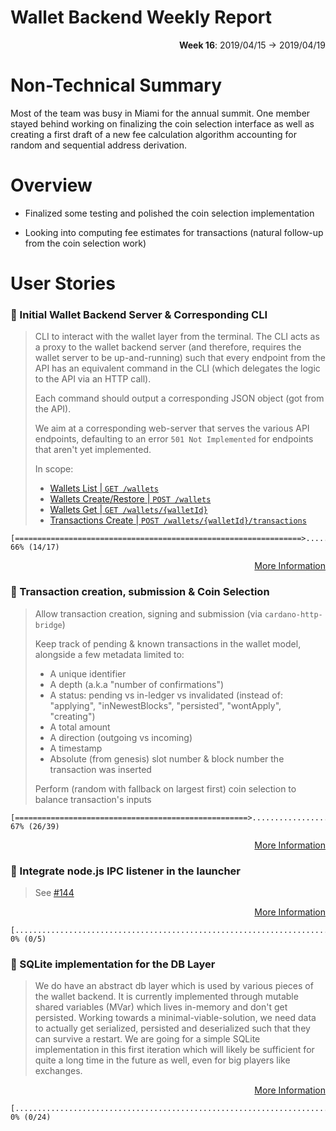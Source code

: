 # Wallet Backend Weekly Report 

<p align="right">
  <strong>Week 16</strong>: 2019/04/15 →  2019/04/19
</p>

# Non-Technical Summary

Most of the team was busy in Miami for the annual summit. One member stayed
behind working on finalizing the coin selection interface as well as creating a
first draft of a new fee calculation algorithm accounting for random and
sequential address derivation.

# Overview 

- Finalized some testing and polished the coin selection implementation

- Looking into computing fee estimates for transactions (natural follow-up from the coin selection work)

# User Stories 

### :hammer: Initial Wallet Backend Server & Corresponding CLI

> CLI to interact with the wallet layer from the terminal. The CLI acts as a
> proxy to the wallet backend server (and therefore, requires the wallet server
> to be up-and-running) such that every endpoint from the API has an equivalent
> command in the CLI (which delegates the logic to the API via an HTTP call).
> 
> Each command should output a corresponding JSON object (got from the API).
> 
> We aim at a corresponding web-server that serves the various API endpoints,
> defaulting to an error `501 Not Implemented` for endpoints that aren't yet
> implemented.
> 
> In scope:
>
> - [Wallets List | `GET /wallets`](https://rebilly.github.io/ReDoc/?url=https://raw.githubusercontent.com/input-output-hk/cardano-wallet/master/specifications/api/swagger.yaml#operation/listWallets)
> - [Wallets Create/Restore | `POST /wallets`](https://rebilly.github.io/ReDoc/?url=https://raw.githubusercontent.com/input-output-hk/cardano-wallet/master/specifications/api/swagger.yaml#operation/postWallet)
> - [Wallets Get | `GET /wallets/{walletId}`](https://rebilly.github.io/ReDoc/?url=https://raw.githubusercontent.com/input-output-hk/cardano-wallet/master/specifications/api/swagger.yaml#operation/getWallet)
> - [Transactions Create | `POST /wallets/{walletId}/transactions`](https://rebilly.github.io/ReDoc/?url=https://raw.githubusercontent.com/input-output-hk/cardano-wallet/master/specifications/api/swagger.yaml#operation/postTransaction)

```
[================================================================>..............] 66% (14/17)
```

<p align="right">
  <a target="_blank" href="https://github.com/input-output-hk/cardano-wallet/milestones#workspaces/cardano-wallet-5c7916c0f178504aa753dea9/reports/burndown?milestoneId=4163346">More Information</a>
</p>

### :hammer: Transaction creation, submission & Coin Selection

> Allow transaction creation, signing and submission (via `cardano-http-bridge`) 
> 
> Keep track of pending & known transactions in the wallet model, alongside a few metadata limited to:
> -  A unique identifier
> -  A depth (a.k.a "number of confirmations")
> -  A status: pending vs in-ledger vs invalidated (instead of: "applying", "inNewestBlocks", "persisted", "wontApply", "creating")
> -  A total amount
> -  A direction (outgoing vs incoming)
> -  A timestamp
> -  Absolute (from genesis) slot number & block number the transaction was inserted
>
> Perform (random with fallback on largest first) coin selection to balance transaction's inputs


```
[====================================================>..........................] 67% (26/39)
```

<p align="right">
  <a target="_blank" href="https://github.com/input-output-hk/cardano-wallet/issues/144#workspaces/cardano-wallet-5c7916c0f178504aa753dea9/reports/burndown?milestoneId=4157233">More Information</a>
</p>

### :hammer: Integrate node.js IPC listener in the launcher

> See [#144](https://github.com/input-output-hk/cardano-wallet/issues/144)

<p align="right">
  <a target="_blank" href="https://github.com/input-output-hk/cardano-wallet/milestones#workspaces/cardano-wallet-5c7916c0f178504aa753dea9/reports/burndown?milestoneId=4196951">More Information</a>
</p>

```
[...............................................................................] 0% (0/5)
```

### :hammer: SQLite implementation for the DB Layer

> We do have an abstract db layer which is used by various pieces of the wallet
> backend. It is currently implemented through mutable shared variables (MVar)
> which lives in-memory and don't get persisted. Working towards a
> minimal-viable-solution, we need data to actually get serialized, persisted
> and deserialized such that they can survive a restart. We are going for a
> simple SQLite implementation in this first iteration which will likely be
> sufficient for quite a long time in the future as well, even for big players
> like exchanges.

<p align="right">
  <a target="_blank" href="https://github.com/input-output-hk/cardano-wallet/milestones#workspaces/cardano-wallet-5c7916c0f178504aa753dea9/reports/burndown?milestoneId=4196956">More Information</a>
</p>

```
[...............................................................................] 0% (0/24)
```
